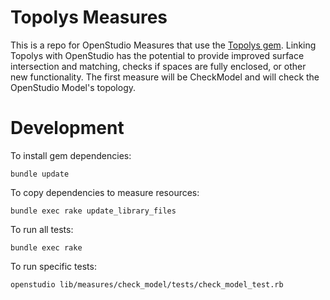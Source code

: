 # Topolys Measures

This is a repo for OpenStudio Measures that use the [Topolys gem](https://github.com/automaticmagic/topolys). Linking Topolys  with OpenStudio has the potential to provide improved surface intersection and matching, checks if spaces are fully enclosed, or other new functionality. The first measure will be CheckModel and will check the OpenStudio Model's topology.

# Development

To install gem dependencies:

    bundle update
    
To copy dependencies to measure resources:

    bundle exec rake update_library_files

To run all tests: 

    bundle exec rake
    
To run specific tests: 

    openstudio lib/measures/check_model/tests/check_model_test.rb
